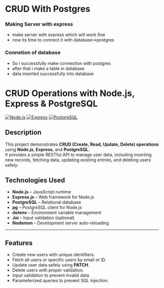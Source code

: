 # CRUD With Postgres

### Making Server with express
- make server with express which will work fine
- now its time to connect it with database->postgres

### Connetion of database
- So i successfully make connection with postgres 
- after that i make a table in database 
- data inserted successfully into database

# CRUD Operations with Node.js, Express & PostgreSQL

[![Node.js](https://img.shields.io/badge/Node.js-v18-green)](https://nodejs.org/)
[![Express](https://img.shields.io/badge/Express-4.x-blue)](https://expressjs.com/)
[![PostgreSQL](https://img.shields.io/badge/PostgreSQL-v15-blue)](https://www.postgresql.org/)



## Description
This project demonstrates **CRUD (Create, Read, Update, Delete) operations** using **Node.js**, **Express**, and **PostgreSQL**.  
It provides a simple RESTful API to manage user data, including inserting new records, fetching data, updating existing entries, and deleting users safely.



## Technologies Used
- **Node.js** – JavaScript runtime  
- **Express.js** – Web framework for Node.js  
- **PostgreSQL** – Relational database  
- **pg** – PostgreSQL client for Node.js  
- **dotenv** – Environment variable management  
- **Joi** – Input validation (optional)  
- **Nodemon** – Development server auto-reloading  

---

## Features
- Create new users with unique identifiers.  
- Fetch all users or specific users by email or ID.  
- Update user data safely using **PATCH**.  
- Delete users with proper validation.  
- Input validation to prevent invalid data.  
- Parameterized queries to prevent SQL injection.  




